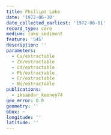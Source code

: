 ```yaml
---
title: Phillips Lake
date: '1972-06-30'
date_collected_earliest: '1972-06-01'
record_type: core
medium: lake_sediment
feature: '545'
description: ''
parameters:
  - Cu/extractable
  - Zn/extractable
  - Cd/extractable
  - Pb/extractable
  - Cr/extractable
  - Ni/extractable
publications:
  - iksandar_keeney74
geo_error: 0.0
geometry: ''
bbox: ~
longitude: ''
latitude: ''
---
```

